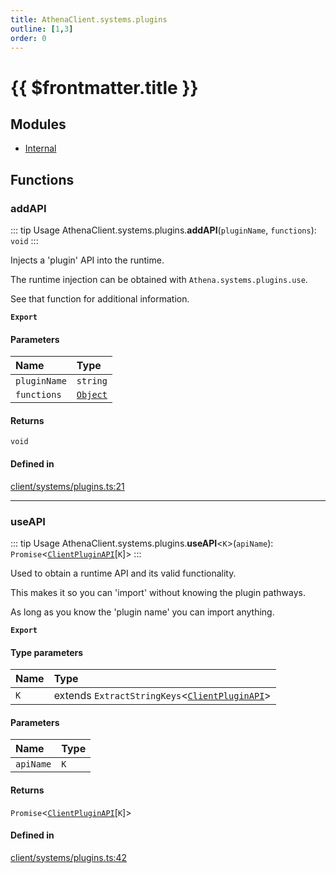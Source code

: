 ```yaml
---
title: AthenaClient.systems.plugins
outline: [1,3]
order: 0
---
```


# {{ $frontmatter.title }}


## Modules

- [Internal](client_systems_plugins_Internal.md)

## Functions

### addAPI

::: tip Usage
AthenaClient.systems.plugins.**addAPI**(`pluginName`, `functions`): `void`
:::

Injects a 'plugin' API into the runtime.

The runtime injection can be obtained with `Athena.systems.plugins.use`.

See that function for additional information.

**`Export`**

#### Parameters

| Name | Type |
| :------ | :------ |
| `pluginName` | `string` |
| `functions` | [`Object`](server_systems_plugins_Internal.md#Object) |

#### Returns

`void`

#### Defined in

[client/systems/plugins.ts:21](https://github.com/Stuyk/altv-athena/blob/bc77fba/src/core/client/systems/plugins.ts#L21)

___

### useAPI

::: tip Usage
AthenaClient.systems.plugins.**useAPI**<`K`\>(`apiName`): `Promise`<[`ClientPluginAPI`](../interfaces/client_systems_plugins_Internal_ClientPluginAPI.md)[`K`]\>
:::

Used to obtain a runtime API and its valid functionality.

This makes it so you can 'import' without knowing the plugin pathways.

As long as you know the 'plugin name' you can import anything.

**`Export`**

#### Type parameters

| Name | Type |
| :------ | :------ |
| `K` | extends `ExtractStringKeys`<[`ClientPluginAPI`](../interfaces/client_systems_plugins_Internal_ClientPluginAPI.md)\> |

#### Parameters

| Name | Type |
| :------ | :------ |
| `apiName` | `K` |

#### Returns

`Promise`<[`ClientPluginAPI`](../interfaces/client_systems_plugins_Internal_ClientPluginAPI.md)[`K`]\>

#### Defined in

[client/systems/plugins.ts:42](https://github.com/Stuyk/altv-athena/blob/bc77fba/src/core/client/systems/plugins.ts#L42)
